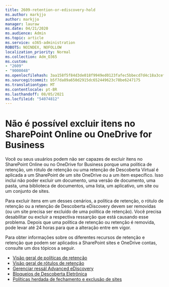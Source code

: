 ```yaml
---
title: 2609-retention-or-ediscovery-hold
ms.author: markjjo
author: markjjo
manager: lauraw
ms.date: 04/21/2020
ms.audience: Admin
ms.topic: article
ms.service: o365-administration
ROBOTS: NOINDEX, NOFOLLOW
localization_priority: Normal
ms.collection: Adm_O365
ms.custom:
- "2609"
- "9000048"
ms.openlocfilehash: 3aa158f5f84d3de018f9949ed0123fafec5bbecd7d4c18a3cef8af7fe738d78c
ms.sourcegitcommit: b5f7da89a650d2915dc652449623c78be6247175
ms.translationtype: MT
ms.contentlocale: pt-BR
ms.lasthandoff: 08/05/2021
ms.locfileid: "54074812"
---
```

# <a name="unable-to-delete-items-in-sharepoint-online-or-onedrive-for-business"></a>Não é possível excluir itens no SharePoint Online ou OneDrive for Business

Você ou seus usuários podem não ser capazes de excluir itens no SharePoint Online ou no OneDrive for Business porque uma política de retenção, um rótulo de retenção ou uma retenção de Descoberta Virtual é aplicada a um SharePoint de um site OneDrive ou a um item específico. Isso inclui não poder excluir um documento, uma versão de documento, uma pasta, uma biblioteca de documentos, uma lista, um aplicativo, um site ou um conjunto de sites. 

Para excluir itens em um desses cenários, a política de retenção, o rótulo de retenção ou a retenção de Descoberta eDiscovery devem ser removidas (ou um site precisa ser excluído de uma política de retenção). Você precisa desabilitar ou excluir a respectiva ressarção que está causando esse problema. Depois que uma política de retenção ou retenção é removida, pode levar até 24 horas para que a alteração entre em vigor. 

Para obter informações sobre os diferentes recursos de retenção e retenção que podem ser aplicados a SharePoint sites e OneDrive contas, consulte um dos tópicos a seguir.

- [Visão geral de políticas de retenção](https://docs.microsoft.com/microsoft-365/compliance/retention-policies)
- [Visão geral de rótulos de retenção](https://docs.microsoft.com/microsoft-365/compliance/labels)
- [Gerenciar ressál Advanced eDiscovery](https://docs.microsoft.com/microsoft-365/compliance/managing-holds)
- [Bloqueios de Descoberta Eletrônica](https://docs.microsoft.com/microsoft-365/compliance/ediscovery-cases#step-4-place-content-locations-on-hold)
- [Políticas herdada de fechamento e exclusão de sites](https://support.office.com/article/Use-policies-for-site-closure-and-deletion-A8280D82-27FD-48C5-9ADF-8A5431208BA5)